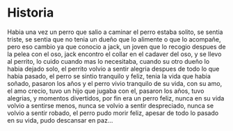 # Historia
 Habia una vez un perro 
 que salio a caminar
 el perro estaba solito, se sentia triste, se sentia que no tenia un dueño que lo alimente o que lo acompañe, pero eso cambio ya que conocio a jack, un joven que lo recogio despues de la pelea con el oso, jack encontro el collar en el cadaver del oso, y se llevo al perrito, lo cuido cuando mas lo necesitaba, cuando su otro dueño lo habia dejado solo,  el perrito volvio a sentir alegria despues de todo lo que habia pasado, el perro se sintio tranquilo y feliz, tenia la vida que habia soñado, pasaron los años y el perro vivio tranquilo de su vida, con su amo, el amo crecio, tuvo un hijo que jugaba con el, pasaron los años, tuvo alegrias, y momentos divertidos, por fin era un perro feliz, nunca en su vida volvio a sentirse menos, nunca se volvio a sentir despreciado, nunca se volvio a sentir robado, el perro  pudo morir feliz, apesar de todo lo pasado en su vida, pudo descansar en paz...

